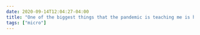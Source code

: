 ```yaml
---
date: 2020-09-14T12:04:27-04:00
title: "One of the biggest things that the pandemic is teaching me is how much of good pedagogy is just treating your students like human beings (and how much of bad pedagogy is not doing so). Knew this before, but this semester is really driving it home."
tags: ["micro"]
---
```

